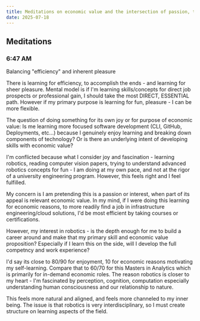 ```yaml
---
title: Meditations on economic value and the intersection of passion, through a lens of robotics
date: 2025-07-18
---
```


## Meditations

### 6:47 AM
Balancing "efficiency" and inherent pleasure

There is learning for efficiency, to accomplish the ends - and learning for sheer pleasure. Mental model is if I'm learning skills/concepts for direct job prospects or professional gain, I should take the most DIRECT, ESSENTIAL path. However if my primary purpose is learning for fun, pleasure - I can be more flexible. 

The question of doing something for its own joy or for purpose of economic value:
Is me learning more focused software development (CLI, GitHub, Deployments, etc...) because I genuinely enjoy learning and breaking down components of technology? Or is there an underlying intent of developing skills with economic value?

I'm conflicted because what I consider joy and fascination - learning robotics, reading computer vision papers, trying to understand advanced robotics concepts for fun - I am doing at my own pace, and not at the rigor of a university engineering program. However, this feels right and I feel fulfilled. 

My concern is I am pretending this is a passion or interest, when part of its appeal is relevant economic value. In my mind, if I were doing this learning for economic reasons, to more readily find a job in infrastructure engineering/cloud solutions, I'd be most efficient by taking courses or certifications. 

However, my interest in robotics - is the depth enough for me to build a career around and make that my primary skill and economic value proposition? Especially if I learn this on the side, will I develop the full competncy and work experience? 

I'd say its close to 80/90 for enjoyment, 10 for economic reasons motivating my self-learning. Compare that to 60/70 for this Masters in Analytics which is primarily for in-demand economic roles. The reason robotics is closer to my heart - I'm fascinated by perception, cognition, computation especially understanding human consciousness and our relationship to nature.

This feels more natural and aligned, and feels more channeled to my inner being. The issue is that robotics is very interdisciplinary, so I must create structure on learning aspects of the field.